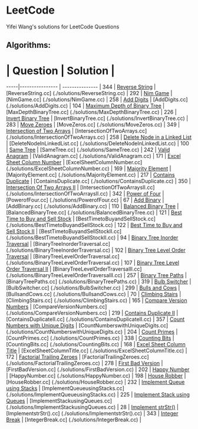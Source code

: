 # LeetCode
Yifei Wang's solutions for LeetCode Questions

## Algorithms:
 #  | Question           |  Solution       | 
 -----|---------------- | --------------- |
 344 | [Reverse String](https://leetcode.com/problems/reverse-string/) | [ReverseString.cc] (./solutions/ReverseString.cc) |
 292 | [Nim Game](https://leetcode.com/problems/nim-game/) | [NimGame.cc] (./solutions/NimGame.cc) |
 258 | [Add Digits](https://leetcode.com/problems/add-digits/) | [AddDigits.cc] (./solutions/AddDigits.cc) |
 104 | [Maximum Depth of Binary Tree](https://leetcode.com/problems/maximum-depth-of-binary-tree/) | [MaxDepthBinaryTree.cc] (./solutions/MaxDepthBinaryTree.cc) |
 226 | [Invert Binary Tree](https://leetcode.com/problems/invert-binary-tree/) | [InvertBinaryTree.cc] (./solutions/InvertBinaryTree.cc) |
 283 | [Move Zeroes](https://leetcode.com/problems/move-zeroes/) | [MoveZeros.cc] (./solutions/MoveZeros.cc) |
 349 | [Intersection of Two Arrays](https://leetcode.com/problems/intersection-of-two-arrays/) | [IntersectionOfTwoArrays.cc] (./solutions/IntersectionOfTwoArrays.cc) |
 258 | [Delete Node in a Linked List](https://leetcode.com/problems/delete-node-in-a-linked-list/) | [DeleteNodeInLinkedList.cc] (./solutions/DeleteNodeInLinkedList.cc) |
 100 | [Same Tree](https://leetcode.com/problems/same-tree/) | [SameTree.cc] (./solutions/SameTree.cc) |
 242 | [Valid Anagram](https://leetcode.com/problems/valid-anagram/) | [ValidAnagram.cc] (./solutions/ValidAnagram.cc) |
 171 | [Excel Sheet Column Number](https://leetcode.com/problems/excel-sheet-column-number/) | [ExcelSheetColumnNumber.cc] (./solutions/ExcelSheetColumnNumber.cc) |
 169 | [Majority Element](https://leetcode.com/problems/majority-element/) | [MajorityElement.cc] (./solutions/MajorityElement.cc) |
 217 | [Contains Duplicate](https://leetcode.com/problems/contains-duplicate/) | [ContainsDuplicate.cc] (./solutions/ContainsDuplicate.cc) |
 350 | [Intersection Of Two Arrays II](https://leetcode.com/problems/intersection-of-two-arrays-ii/) | [IntersectionOfTwoArraysII.cc] (./solutions/IntersectionOfTwoArraysII.cc) |
 342 | [Power of Four](https://leetcode.com/problems/power-of-four/) | [PowerofFour.cc] (./solutions/PowerofFour.cc) |
 67 | [Add Binary](https://leetcode.com/problems/add-binary/) | [AddBinary.cc] (./solutions/AddBinary.cc) |
 110 | [Balanced Binary Tree](https://leetcode.com/problems/balanced-binary-tree/) | [BalancedBinaryTree.cc] (./solutions/BalancedBinaryTree.cc) |
 121 | [Best Time to Buy and Sell Stock](https://leetcode.com/problems/best-time-to-buy-and-sell-stock/) | [BestTimetoBuyandSellStock.cc] (./solutions/BestTimetoBuyandSellStock.cc) |
 122 | [Best Time to Buy and Sell Stock II](https://leetcode.com/problems/best-time-to-buy-and-sell-stock-ii/) | [BestTimetoBuyandSellStockII.cc] (./solutions/BestTimetoBuyandSellStockII.cc) |
 94 | [Binary Tree Inorder Traversal](https://leetcode.com/problems/binary-tree-inorder-traversal/) | [BinaryTreeInorderTraversal.cc] (./solutions/BinaryTreeInorderTraversal.cc) |
 102 | [Binary Tree Level Order Traversal](https://leetcode.com/problems/binary-tree-level-order-traversal/) | [BinaryTreeLevelOrderTraversal.cc] (./solutions/BinaryTreeLevelOrderTraversal.cc) |
 107 | [Binary Tree Level Order Traversal II](https://leetcode.com/problems/binary-tree-level-order-traversal-ii/) | [BinaryTreeLevelOrderTraversalII.cc] (./solutions/BinaryTreeLevelOrderTraversalII.cc) |
 257 | [Binary Tree Paths](https://leetcode.com/problems/binary-tree-paths/) | [BinaryTreePaths.cc] (./solutions/BinaryTreePaths.cc) |
 319 | [Bulb Switcher](https://leetcode.com/problems/bulb-switcher/) | [BulbSwitcher.cc] (./solutions/BulbSwitcher.cc) |
 299 | [Bulls and Cows](https://leetcode.com/problems/bulls-and-cows/) | [BullsandCows.cc] (./solutions/BullsandCows.cc) |
 70 | [Climbing Stairs](https://leetcode.com/problems/climbing-stairs/) | [ClimbingStairs.cc] (./solutions/ClimbingStairs.cc) |
 165 | [Compare Version Numbers](https://leetcode.com/problems/compare-version-numbers/) | [CompareVersionNumbers.cc] (./solutions/CompareVersionNumbers.cc) |
 219 | [Contains Duplicate II](https://leetcode.com/problems/contains-duplicate-ii/) | [ContainsDuplicateII.cc] (./solutions/ContainsDuplicateII.cc) |
 357 | [Count Numbers with Unique Digits](https://leetcode.com/problems/count-numbers-with-unique-digits/) | [CountNumberswithUniqueDigits.cc] (./solutions/CountNumberswithUniqueDigits.cc) |
 204 | [Count Primes](https://leetcode.com/problems/count-primes/) | [CountPrimes.cc] (./solutions/CountPrimes.cc) |
  338 | [Counting Bits](https://leetcode.com/problems/counting-bits/) | [CountingBits.cc] (./solutions/CountingBits.cc) |
 168 | [Excel Sheet Column Title](https://leetcode.com/problems/excel-sheet-column-title/) | [ExcelSheetColumnTitle.cc] (./solutions/ExcelSheetColumnTitle.cc) |
 172 | [Factorial Trailing Zeroes](https://leetcode.com/problems/factorial-trailing-zeroes/) | [FactorialTrailingZeroes.cc] (./solutions/FactorialTrailingZeroes.cc) |
 278 | [First Bad Version](https://leetcode.com/problems/first-bad-version/) | [FirstBadVersion.cc] (./solutions/FirstBadVersion.cc) |
 202 | [Happy Number](https://leetcode.com/problems/happy-number/) | [HappyNumber.cc] (./solutions/HappyNumber.cc) |
 198 | [House Robber](https://leetcode.com/problems/house-robber/) | [HouseRobber.cc] (./solutions/HouseRobber.cc) |
 232 | [Implement Queue using Stacks](https://leetcode.com/problems/implement-queue-using-stacks/) | [ImplementQueueusingStacks.cc] (./solutions/ImplementQueueusingStacks.cc) |
 225 | [Implement Stack using Queues](https://leetcode.com/problems/implement-stack-using-queues/) | [ImplementStackusingQueues.cc] (./solutions/ImplementStackusingQueues.cc) |
 28 | [Implement strStr()](https://leetcode.com/problems/implement-strstr/) | [ImplementstrStr().cc] (./solutions/ImplementstrStr().cc) |
 343 | [Integer Break](https://leetcode.com/problems/integer-break/) | [IntegerBreak.cc] (./solutions/IntegerBreak.cc) |
